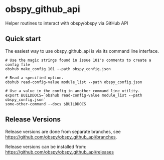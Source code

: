 # obspy_github_api
Helper routines to interact with obspy/obspy via GitHub API

## Quick start

The easiest way to use obspy_github_api is via its command line interface.

```shell script
# Use the magic strings found in issue 101's comments to create a config file
obshub make_config 101 --path obspy_config.json

# Read a specified option.
obshub read-config-value module_list --path obspy_config.json

# Use a value in the config in another command line utility.
export BUILDDOCS=`obshub read-config-value module_list --path obspy_config.json`
some-other-command --docs $BUILDDOCS
```

## Release Versions

Release versions are done from separate branches, see https://github.com/obspy/obspy_github_api/branches.

Release versions can be installed from: https://github.com/obspy/obspy_github_api/releases
